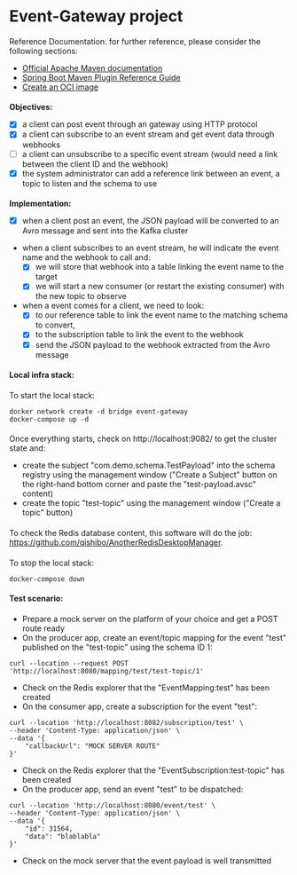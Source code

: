 # Event-Gateway project
####
Reference Documentation: for further reference, please consider the following sections:
* [Official Apache Maven documentation](https://maven.apache.org/guides/index.html)
* [Spring Boot Maven Plugin Reference Guide](https://docs.spring.io/spring-boot/docs/3.2.5/maven-plugin/reference/html/)
* [Create an OCI image](https://docs.spring.io/spring-boot/docs/3.2.5/maven-plugin/reference/html/#build-image)
####
**Objectives:**
- [x] a client can post event through an gateway using HTTP protocol
- [x] a client can subscribe to an event stream and get event data through webhooks
- [ ] a client can unsubscribe to a specific event stream (would need a link between the client ID and the webhook)
- [x] the system administrator can add a reference link between an event, a topic to listen and the schema to use
####
**Implementation:**
- [x] when a client post an event, the JSON payload will be converted to an Avro message and sent into the Kafka cluster
- when a client subscribes to an event stream, he will indicate the event name and the webhook to call and:
  - [x] we will store that webhook into a table linking the event name to the target
  - [x] we will start a new consumer (or restart the existing consumer) with the new topic to observe
- when a event comes for a client, we need to look:
  - [x] to our reference table to link the event name to the matching schema to convert,
  - [x] to the subscription table to link the event to the webhook
  - [x] send the JSON payload to the webhook extracted from the Avro message
####
**Local infra stack:**
####
To start the local stack:
```
docker network create -d bridge event-gateway
docker-compose up -d
```
####
Once everything starts, check on http://localhost:9082/ to get the cluster state and:
- create the subject "com.demo.schema.TestPayload" into the schema registry using the management window ("Create a Subject" button on the right-hand bottom corner and paste the "test-payload.avsc" content)
- create the topic "test-topic" using the management window ("Create a topic" button)
####
To check the Redis database content, this software will do the job: https://github.com/qishibo/AnotherRedisDesktopManager.
####
To stop the local stack:
```
docker-compose down
```
####
**Test scenario:**
####
- Prepare a mock server on the platform of your choice and get a POST route ready
- On the producer app, create an event/topic mapping for the event "test" published on the "test-topic" using the schema ID 1:
```
curl --location --request POST 'http://localhost:8080/mapping/test/test-topic/1'
```
- Check on the Redis explorer that the "EventMapping:test" has been created
- On the consumer app, create a subscription for the event "test":
```
curl --location 'http://localhost:8082/subscription/test' \
--header 'Content-Type: application/json' \
--data '{
    "callbackUrl": "MOCK SERVER ROUTE"
}'
```
- Check on the Redis explorer that the "EventSubscription:test-topic" has been created
- On the producer app, send an event "test" to be dispatched:
```
curl --location 'http://localhost:8080/event/test' \
--header 'Content-Type: application/json' \
--data '{
    "id": 31564,
    "data": "blablabla"
}'
```
- Check on the mock server that the event payload is well transmitted